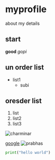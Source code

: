 # myprofile
about my details
## start
**good**
*gopi*
## un order list
* list1
    * subi
## oresder list
1. list
1. list2
2. list3


![charminar](https://www.tajmahal.gov.in/images/nightview.jpg)

[google](https://www.google.com)
![prabhas](https://www.deccanherald.com/sites/dh/files/articleimages/2020/08/06/Prabhas-1596721831.png)
```python
print("hello world")

```
